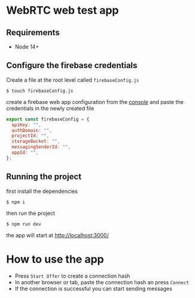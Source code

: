 # WebRTC web test app

## Requirements
- Node 14+

## Configure the firebase credentials
Create a file at the root level called `firebaseConfig.js`
```shell
$ touch firebaseConfig.js
```
create a firebase web app configuration from the [console](https://console.firebase.google.com/) and paste the credentials in the newly created file
```js
export const firebaseConfig = {
  apiKey: "",
  authDomain: "",
  projectId: "",
  storageBucket: "",
  messagingSenderId: "",
  appId: "",
};
```

## Running the project

first install the dependencies
```shell
$ npm i
```

then run the project
```shell
$ npm run dev
```

the app will start at [http://localhost:3000/](http://localhost:3000/)

# How to use the app
- Press `Start Offer` to create a connection hash
- In another browser or tab, paste the connection hash an press `Connect`
- If the connection is successful you can start sending messages